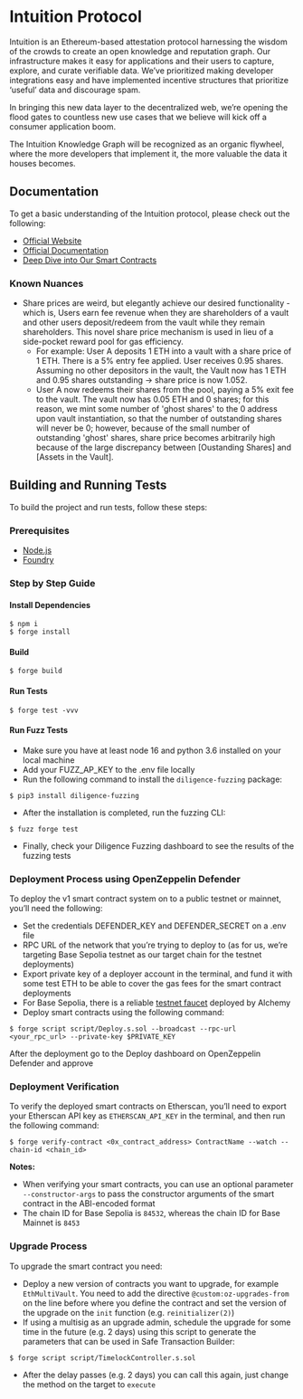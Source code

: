 # Intuition Protocol

Intuition is an Ethereum-based attestation protocol harnessing the wisdom of the crowds to create an open knowledge and reputation graph. Our infrastructure makes it easy for applications and their users to capture, explore, and curate verifiable data. We’ve prioritized making developer integrations easy and have implemented incentive structures that prioritize ‘useful’ data and discourage spam.

In bringing this new data layer to the decentralized web, we’re opening the flood gates to countless new use cases that we believe will kick off a consumer application boom.

The Intuition Knowledge Graph will be recognized as an organic flywheel, where the more developers that implement it, the more valuable the data it houses becomes.

## Documentation

To get a basic understanding of the Intuition protocol, please check out the following:
- [Official Website](https://intuition.systems)
- [Official Documentation](https://docs.intuition.systems)
- [Deep Dive into Our Smart Contracts](https://intuition.gitbook.io/intuition-or-beta-contracts)

### Known Nuances 

- Share prices are weird, but elegantly achieve our desired functionality - which is, Users earn fee revenue when they are shareholders of a vault and other users deposit/redeem from the vault while they remain shareholders. This novel share price mechanism is used in lieu of a side-pocket reward pool for gas efficiency.
  - For example: User A deposits 1 ETH into a vault with a share price of 1 ETH. There is a 5% entry fee applied. User receives 0.95 shares. Assuming no other depositors in the vault, the Vault now has 1 ETH and 0.95 shares outstanding -> share price is now 1.052.
  - User A now redeems their shares from the pool, paying a 5% exit fee to the vault. The vault now has 0.05 ETH and 0 shares; for this reason, we mint some number of 'ghost shares' to the 0 address upon vault instantiation, so that the number of outstanding shares will never be 0; however, because of the small number of outstanding 'ghost' shares, share price becomes arbitrarily high because of the large discrepancy between [Oustanding Shares] and [Assets in the Vault]. 

## Building and Running Tests

To build the project and run tests, follow these steps:

### Prerequisites

- [Node.js](https://nodejs.org/en/download/)
- [Foundry](https://getfoundry.sh)

### Step by Step Guide

#### Install Dependencies

```shell
$ npm i
$ forge install
```

#### Build

```shell
$ forge build
```

#### Run Tests

```shell
$ forge test -vvv
```

#### Run Fuzz Tests

- Make sure you have at least node 16 and python 3.6 installed on your local machine
- Add your FUZZ_AP_KEY to the .env file locally
- Run the following command to install the `diligence-fuzzing` package:

```shell
$ pip3 install diligence-fuzzing
```

- After the installation is completed, run the fuzzing CLI:

```shell
$ fuzz forge test
```

- Finally, check your Diligence Fuzzing dashboard to see the results of the fuzzing tests

### Deployment Process using OpenZeppelin Defender

To deploy the v1 smart contract system on to a public testnet or mainnet, you’ll need the following:
- Set the credentials DEFENDER_KEY and DEFENDER_SECRET on a .env file
- RPC URL of the network that you’re trying to deploy to (as for us, we’re targeting Base Sepolia testnet as our target chain for the testnet deployments)
- Export private key of a deployer account in the terminal, and fund it with some test ETH to be able to cover the gas fees for the smart contract deployments
- For Base Sepolia, there is a reliable [testnet faucet](https://alchemy.com/faucets/base-sepolia) deployed by Alchemy
- Deploy smart contracts using the following command:

```shell
$ forge script script/Deploy.s.sol --broadcast --rpc-url <your_rpc_url> --private-key $PRIVATE_KEY
```

After the deployment go to the Deploy dashboard on OpenZeppelin Defender and approve

### Deployment Verification

To verify the deployed smart contracts on Etherscan, you’ll need to export your Etherscan API key as `ETHERSCAN_API_KEY` in the terminal, and then run the following command:

```shell
$ forge verify-contract <0x_contract_address> ContractName --watch --chain-id <chain_id>
```

**Notes:**
- When verifying your smart contracts, you can use an optional parameter `--constructor-args` to pass the constructor arguments of the smart contract in the ABI-encoded format
- The chain ID for Base Sepolia is `84532`, whereas the chain ID for Base Mainnet is `8453`

### Upgrade Process

To upgrade the smart contract you need:
- Deploy a new version of contracts you want to upgrade, for example `EthMultiVault`. You need to add the directive `@custom:oz-upgrades-from` on the line before where you define the contract and set the version of the upgrade on the `init` function (e.g. `reinitializer(2)`)
- If using a multisig as an upgrade admin, schedule the upgrade for some time in the future (e.g. 2 days) using this script to generate the parameters that can be used in Safe Transaction Builder:

```shell
$ forge script script/TimelockController.s.sol
```

- After the delay passes (e.g. 2 days) you can call this again, just change the method on the target to `execute`
